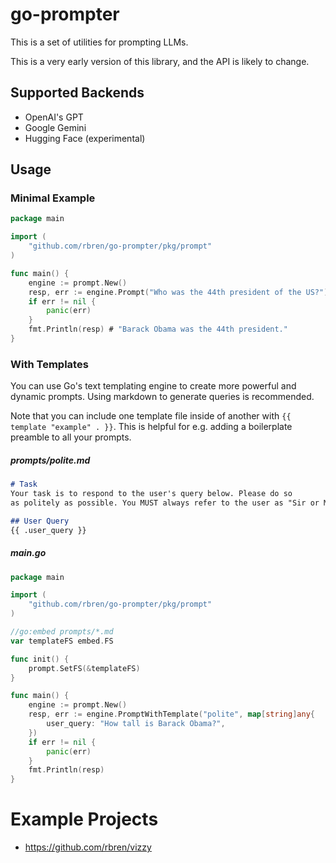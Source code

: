 # go-prompter

This is a set of utilities for prompting LLMs.

This is a very early version of this library, and the API is likely to change.

## Supported Backends
* OpenAI's GPT
* Google Gemini
* Hugging Face (experimental)

## Usage
### Minimal Example
```go
package main

import (
    "github.com/rbren/go-prompter/pkg/prompt"
)

func main() {
    engine := prompt.New()
    resp, err := engine.Prompt("Who was the 44th president of the US?")
    if err != nil {
        panic(err)
    }
    fmt.Println(resp) # "Barack Obama was the 44th president."
}
```

### With Templates
You can use Go's text templating engine to create more powerful and dynamic prompts.
Using markdown to generate queries is recommended.

Note that you can include one template file inside of another with `{{ template "example" . }}`.
This is helpful for e.g. adding a boilerplate preamble to all your prompts.

##### prompts/polite.md
```markdown
# Task
Your task is to respond to the user's query below. Please do so
as politely as possible. You MUST always refer to the user as "Sir or Madam".

## User Query
{{ .user_query }}
```

##### main.go
```go
package main

import (
    "github.com/rbren/go-prompter/pkg/prompt"
)

//go:embed prompts/*.md
var templateFS embed.FS

func init() {
    prompt.SetFS(&templateFS)
}

func main() {
    engine := prompt.New()
    resp, err := engine.PromptWithTemplate("polite", map[string]any{
        user_query: "How tall is Barack Obama?",
    })
    if err != nil {
        panic(err)
    }
    fmt.Println(resp)
}
```

# Example Projects
* https://github.com/rbren/vizzy
